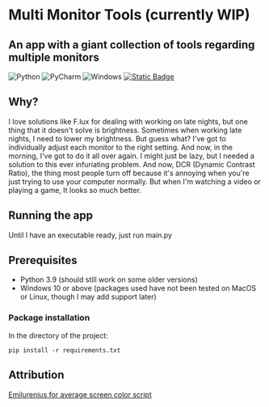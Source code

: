 # Multi Monitor Tools (currently WIP)
## An app with a giant collection of tools regarding multiple monitors
![Python](https://img.shields.io/badge/python->=3.9-3670A0?style=for-the-badge&logo=python&logoColor=ffdd54)
![PyCharm](https://img.shields.io/badge/pycharm-143?style=for-the-badge&logo=pycharm&logoColor=black&color=black&labelColor=green)
![Windows](https://img.shields.io/badge/Windows-0078D6?style=for-the-badge&logo=windows&logoColor=white)
[![Static Badge](https://img.shields.io/badge/License-GPLv3-Green?style=for-the-badge&label=License)](./LICENSE)
## Why?
I love solutions like F.lux for dealing with working on late nights, but one thing that it doesn't solve is brightness.
Sometimes when working late nights, I need to lower my brightness. But guess what? I've got to individually adjust each monitor to the right setting.
And now, in the morning, I've got to do it all over again. I might just be lazy, but I needed a solution to this ever infuriating problem.
And now, DCR (Dynamic Contrast Ratio), the thing most people turn off because it's annoying when you're just trying to use your computer normally.
But when I'm watching a video or playing a game, It looks so much better. 

## Running the app
Until I have an executable ready, just run main.py

## Prerequisites 
- Python 3.9 (should still work on some older versions)
- Windows 10 or above (packages used have not been tested on MacOS or Linux, though I may add support later)
### Package installation
In the directory of the project:
```
pip install -r requirements.txt
```
## Attribution
[Emilurenius for average screen color script](https://github.com/Emilurenius)
